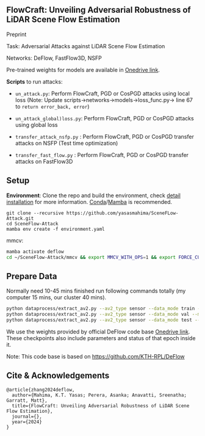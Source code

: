 FlowCraft: Unveiling Adversarial Robustness of LiDAR Scene Flow Estimation
---

[//]: # ([![arXiv]&#40;https://img.shields.io/badge/arXiv-2401.16122-b31b1b?logo=arxiv&logoColor=white&#41;]&#40;https://arxiv.org/abs/2401.16122&#41; )

[//]: # ([![PWC]&#40;https://img.shields.io/endpoint.svg?url=https://paperswithcode.com/badge/deflow-decoder-of-scene-flow-network-in/scene-flow-estimation-on-argoverse-2&#41;]&#40;https://paperswithcode.com/sota/scene-flow-estimation-on-argoverse-2?p=deflow-decoder-of-scene-flow-network-in&#41; )

[//]: # ([![poster]&#40;https://img.shields.io/badge/Poster-6495ed?style=flat&logo=Shotcut&logoColor=wihte&#41;]&#40;https://hkustconnect-my.sharepoint.com/:b:/g/personal/qzhangcb_connect_ust_hk/EXP_uXYmm_tItTWc8MafXHoB-1dVrMnvF1-lCzU1PXAvqQ?e=2FPfBS&#41; )

[//]: # ([![video]&#40;https://img.shields.io/badge/video-YouTube-FF0000?logo=youtube&logoColor=white&#41;]&#40;https://youtu.be/bZ4uUv0nDa0&#41;)

Preprint 

Task: Adversarial Attacks against LiDAR Scene Flow Estimation 

Networks: DeFlow, FastFlow3D, NSFP

Pre-trained weights for models are available in [Onedrive link](https://hkustconnect-my.sharepoint.com/:f:/g/personal/qzhangcb_connect_ust_hk/Et85xv7IGMRKgqrVeJEVkMoB_vxlcXk6OZUyiPjd4AArIg?e=lqRGhx). 


**Scripts** to run attacks:

- `un_attack.py`: Perform FlowCraft, PGD or CosPGD attacks using local loss (Note: Update scripts->networks->models->loss_func.py-> line 67 to `return error_back, error`)

- `un_attack_global)loss.py`: Perform FlowCraft, PGD or CosPGD attacks using global loss

- `transfer_attack_nsfp.py` : Perform FlowCraft, PGD or CosPGD transfer attacks on NSFP (Test time optimization)

- `transfer_fast_flow.py` : Perform FlowCraft, PGD or CosPGD transfer attacks on FastFlow3D

## Setup

**Environment**: Clone the repo and build the environment, check [detail installation](assets/README.md) for more information. [Conda](https://docs.conda.io/projects/miniconda/en/latest/)/[Mamba](https://github.com/mamba-org/mamba) is recommended.
```
git clone --recursive https://github.com/yasasmahima/SceneFLow-Attack.git
cd SceneFlow-Attack
mamba env create -f environment.yaml
```

mmcv:
```bash
mamba activate deflow
cd ~/SceneFlow-Attack/mmcv && export MMCV_WITH_OPS=1 && export FORCE_CUDA=1 && pip install -e .
```

## Prepare Data

Normally need 10-45 mins finished run following commands totally (my computer 15 mins, our cluster 40 mins).
```bash
python dataprocess/extract_av2.py --av2_type sensor --data_mode train --argo_dir <argo path> --output_dir <out path>
python dataprocess/extract_av2.py --av2_type sensor --data_mode val --mask_dir <mask_path>
python dataprocess/extract_av2.py --av2_type sensor --data_mode test --mask_dir <mask_path>
```


We use the weights provided by official DeFlow code base [Onedrive link](https://hkustconnect-my.sharepoint.com/:f:/g/personal/qzhangcb_connect_ust_hk/Et85xv7IGMRKgqrVeJEVkMoB_vxlcXk6OZUyiPjd4AArIg?e=lqRGhx). These checkpoints also include parameters and status of that epoch inside it.


Note: This code base is based on https://github.com/KTH-RPL/DeFlow

## Cite & Acknowledgements

```
@article{zhang2024deflow,
  author={Mahima, K.T. Yasas; Perera, Asanka; Anavatti, Sreenatha; Garratt, Matt},
  title={FlowCraft: Unveiling Adversarial Robustness of LiDAR Scene Flow Estimation},
  journal={},
  year={2024}
}
```
